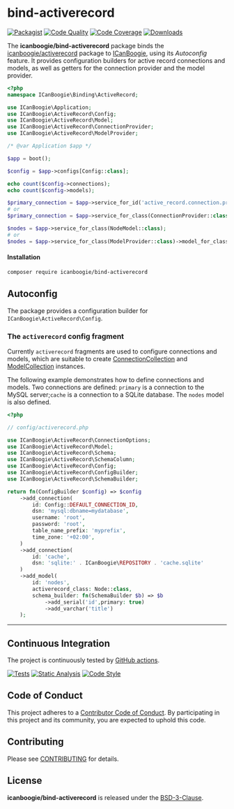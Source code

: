 # bind-activerecord

[![Packagist](https://img.shields.io/packagist/v/icanboogie/bind-activerecord.svg)](https://packagist.org/packages/icanboogie/bind-activerecord)
[![Code Quality](https://img.shields.io/scrutinizer/g/ICanBoogie/bind-activerecord.svg)](https://scrutinizer-ci.com/g/ICanBoogie/bind-activerecord)
[![Code Coverage](https://img.shields.io/coveralls/ICanBoogie/bind-activerecord.svg)](https://coveralls.io/r/ICanBoogie/bind-activerecord)
[![Downloads](https://img.shields.io/packagist/dt/icanboogie/bind-activerecord.svg)](https://packagist.org/packages/icanboogie/bind-activerecord)

The **icanboogie/bind-activerecord** package binds the [icanboogie/activerecord][] package to
[ICanBoogie][], using its _Autoconfig_ feature. It provides configuration builders for active record
connections and models, as well as getters for the connection provider and the model provider.

```php
<?php
namespace ICanBoogie\Binding\ActiveRecord;

use ICanBoogie\Application;
use ICanBoogie\ActiveRecord\Config;
use ICanBoogie\ActiveRecord\Model;
use ICanBoogie\ActiveRecord\ConnectionProvider;
use ICanBoogie\ActiveRecord\ModelProvider;

/* @var Application $app */

$app = boot();

$config = $app->configs[Config::class];

echo count($config->connections);
echo count($config->models);

$primary_connection = $app->service_for_id('active_record.connection.primary', Connection::class);
# or
$primary_connection = $app->service_for_class(ConnectionProvider::class)->connection_for_id('primary');

$nodes = $app->service_for_class(NodeModel::class);
# or
$nodes = $app->service_for_class(ModelProvider::class)->model_for_class(NodeModel::class);
```



#### Installation

```bash
composer require icanboogie/bind-activerecord
```



## Autoconfig

The package provides a configuration builder for `ICanBoogie\ActiveRecord\Config`.



### The `activerecord` config fragment

Currently `activerecord` fragments are used to configure connections and models, which are suitable
to create [ConnectionCollection][] and [ModelCollection][] instances.

The following example demonstrates how to define connections and models. Two connections are
defined: `primary` is a connection to the MySQL server;`cache` is a connection to a SQLite database.
The `nodes` model is also defined.

```php
<?php

// config/activerecord.php

use ICanBoogie\ActiveRecord\ConnectionOptions;
use ICanBoogie\ActiveRecord\Model;
use ICanBoogie\ActiveRecord\Schema;
use ICanBoogie\ActiveRecord\SchemaColumn;
use ICanBoogie\ActiveRecord\Config;
use ICanBoogie\ActiveRecord\ConfigBuilder;
use ICanBoogie\ActiveRecord\SchemaBuilder;

return fn(ConfigBuilder $config) => $config
    ->add_connection(
        id: Config::DEFAULT_CONNECTION_ID,
        dsn: 'mysql:dbname=mydatabase',
        username: 'root',
        password: 'root',
        table_name_prefix: 'myprefix',
        time_zone: '+02:00',
    )
    ->add_connection(
        id: 'cache',
        dsn: 'sqlite:' . ICanBoogie\REPOSITORY . 'cache.sqlite'
    )
    ->add_model(
        id: 'nodes',
        activerecord_class: Node::class,
        schema_builder: fn(SchemaBuilder $b) => $b
            ->add_serial('id',primary: true)
            ->add_varchar('title')
    );
```



----------



## Continuous Integration

The project is continuously tested by [GitHub actions](https://github.com/ICanBoogie/bind-activerecord/actions).

[![Tests](https://github.com/ICanBoogie/activerecord/workflows/test/badge.svg?branch=master)](https://github.com/ICanBoogie/activerecord/actions?query=workflow%3Atest)
[![Static Analysis](https://github.com/ICanBoogie/activerecord/workflows/static-analysis/badge.svg?branch=master)](https://github.com/ICanBoogie/ActiveRecord/actions?query=workflow%3Astatic-analysis)
[![Code Style](https://github.com/ICanBoogie/activerecord/workflows/code-style/badge.svg?branch=master)](https://github.com/ICanBoogie/activerecord/actions?query=workflow%3Acode-style)



## Code of Conduct

This project adheres to a [Contributor Code of Conduct](CODE_OF_CONDUCT.md). By participating in
this project and its community, you are expected to uphold this code.



## Contributing

Please see [CONTRIBUTING](CONTRIBUTING.md) for details.



## License

**icanboogie/bind-activerecord** is released under the [BSD-3-Clause](LICENSE).






[ICanBoogie]: https://icanboogie.org/
[documentation]:           https://icanboogie.org/api/bind-activerecord/master/
[ConnectionCollection]:    https://icanboogie.org/api/activerecord/master/class-ICanBoogie.ActiveRecord.ConnectionCollection.html
[ModelCollection]:         https://icanboogie.org/api/activerecord/master/class-ICanBoogie.ActiveRecord.ModelCollection.html
[icanboogie/activerecord]: https://github.com/ICanBoogie/ActiveRecord

